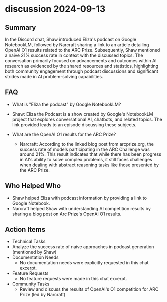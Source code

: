# discussion 2024-09-13

## Summary
 In the Discord chat, Shaw introduced Eliza's podcast on Google NotebookLM, followed by Narcraft sharing a link to an article detailing OpenAI O1 results related to the ARC Prize. Subsequently, Shaw mentioned a naive 21% success rate in context with the discussed topics. The conversation primarily focused on advancements and outcomes within AI research as evidenced by the shared resources and statistics, highlighting both community engagement through podcast discussions and significant strides made in AI problem-solving capabilities.

## FAQ
 - What is "Eliza the podcast" by Google NotebookLM?
  - Shaw: Eliza the Podcast is a show created by Google's NotebookLM project that explores conversational AI, chatbots, and related topics. The link provided leads to an episode discussing these subjects.

- What are the OpenAI O1 results for the ARC Prize?
  - Narcraft: According to the linked blog post from arcprize.org, the success rate of models participating in the ARC Challenge was around 21%. This result indicates that while there has been progress in AI's ability to solve complex problems, it still faces challenges when dealing with abstract reasoning tasks like those presented by the ARC Prize.

## Who Helped Who
 - Shaw helped Eliza with podcast information by providing a link to Google Notebook.
- Narcraft helped Shaw with understanding AI competition results by sharing a blog post on Arc Prize's OpenAI O1 results.

## Action Items
 - Technical Tasks
  - Analyze the success rate of naive approaches in podcast generation (mentioned by Shaw)
- Documentation Needs
  - No documentation needs were explicitly requested in this chat excerpt.
- Feature Requests
  - No feature requests were made in this chat excerpt.
- Community Tasks
  - Review and discuss the results of OpenAI's O1 competition for ARC Prize (led by Narcraft)

